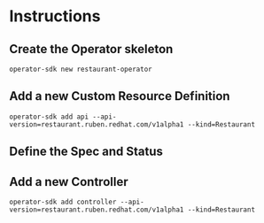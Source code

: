 # Instructions

## Create the Operator skeleton

```{bash}
operator-sdk new restaurant-operator
```

## Add a new Custom Resource Definition

```{bash}
operator-sdk add api --api-version=restaurant.ruben.redhat.com/v1alpha1 --kind=Restaurant
```

## Define the Spec and Status

## Add a new Controller

```{bash}
operator-sdk add controller --api-version=restaurant.ruben.redhat.com/v1alpha1 --kind=Restaurant
```